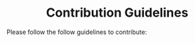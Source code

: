 <h1 align="center"> Contribution Guidelines </h1>

Please follow the follow guidelines to contribute: 
